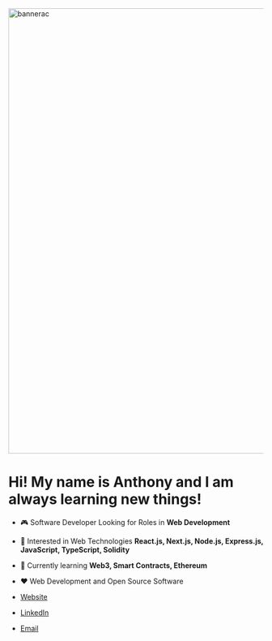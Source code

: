 
<img width="878" alt="bannerac" src="https://github.com/AnthonyChablov/AnthonyChablov/assets/86855033/82416889-ad9a-4333-a455-672b91aaed4a">

<h1>Hi! My name is Anthony and I am always learning new things!</h1>

-   :video_game: Software Developer Looking for Roles in **Web Development**
-   :monocle_face: Interested in Web Technologies **React.js, Next.js, Node.js, Express.js, JavaScript, TypeScript, Solidity**
-   :seedling: Currently learning **Web3, Smart Contracts, Ethereum**
-   :heart: Web Development and Open Source Software  
 
- [Website](https://www.anthonychablov.com/)
- [LinkedIn](https://www.linkedin.com/in/anthonychablov/)
- [Email](aechablov@gmail.com)
